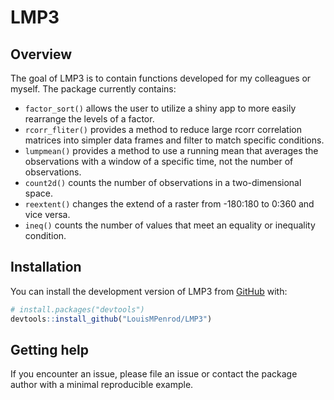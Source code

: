 
<!-- README.md is generated from README.Rmd. Please edit that file -->

# LMP3

<!-- badges: start -->
<!-- badges: end -->

## Overview

The goal of LMP3 is to contain functions developed for my colleagues or
myself. The package currently contains:

-   `factor_sort()` allows the user to utilize a shiny app to more
    easily rearrange the levels of a factor.
-   `rcorr_fliter()` provides a method to reduce large rcorr correlation
    matrices into simpler data frames and filter to match specific
    conditions.
-   `lumpmean()` provides a method to use a running mean that averages
    the observations with a window of a specific time, not the number of
    observations.
-   `count2d()` counts the number of observations in a two-dimensional
    space.
-   `reextent()` changes the extend of a raster from -180:180 to 0:360
    and vice versa.
-   `ineq()` counts the number of values that meet an equality or
    inequality condition.

## Installation

You can install the development version of LMP3 from
[GitHub](https://github.com/) with:

``` r
# install.packages("devtools")
devtools::install_github("LouisMPenrod/LMP3")
```

## Getting help

If you encounter an issue, please file an issue or contact the package
author with a minimal reproducible example.

